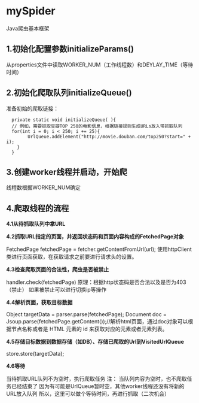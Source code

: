 # mySpider
Java爬虫基本框架


1.初始化配置参数initializeParams()
---------------------------

   从properties文件中读取WORKER_NUM（工作线程数）和DEYLAY_TIME（等待时间）

2.初始化爬取队列initializeQueue()
--------------------------

  准备初始的爬取链接：

```
  private static void initializeQueue( ){
  // 例如，需要抓取豆瓣TOP 250的电影信息，根据链接规则生成URLs放入带抓取队列
  for(int i = 0; i < 250; i += 25){
        UrlQueue.addElement("http://movie.douban.com/top250?start=" + i);
    }
  }
```

    

3.创建worker线程并启动，开始爬
-------------------

线程数根据WORKER_NUM确定

4.爬取线程的流程
---------

**4.1从待抓取队列中拿URL**

**4.2抓取URL指定的页面，并返回状态码和页面内容构成的FetchedPage对象**

   FetchedPage fetchedPage = fetcher.getContentFromUrl(url);
   使用httpClient类进行页面获取，在获取请求之前要进行请求头的设置。
   
 **4.3检查爬取页面的合法性，爬虫是否被禁止**
 
   handler.check(fetchedPage)
   原理：根据http状态码是否合法以及是否为403（禁止）
   如果被禁止可以进行切换ip等操作
   
 **4.4解析页面，获取目标数据**
 
   Object targetData = parser.parse(fetchedPage);
   Document doc = Jsoup.parse(fetchedPage.getContent());//解析html页面，通过doc对象可以根据节点名称或者是 HTML 元素的 id 来获取对应的元素或者元素列表。
   
**4.5存储目标数据到数据存储（如DB）、存储已爬取的Url到VisitedUrlQueue**

  store.store(targetData);
  
**4.6等待**

  当待抓取URL队列不为空时，执行爬取任务
    注： 当队列内容为空时，也不爬取任务已经结束了
    因为有可能是UrlQueue暂时空，其他worker线程还没有将新的URL放入队列
    所以，这里可以做个等待时间，再进行抓取（二次机会）

